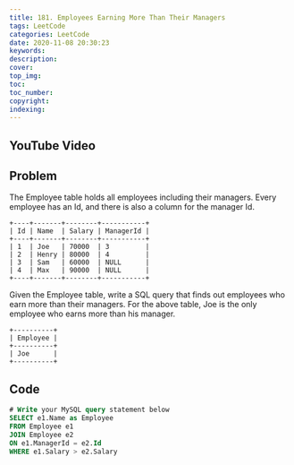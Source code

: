 ```yaml
---
title: 181. Employees Earning More Than Their Managers
tags: LeetCode
categories: LeetCode
date: 2020-11-08 20:30:23
keywords:
description:
cover:
top_img:
toc:
toc_number:
copyright:
indexing:
---
```

## YouTube Video


## Problem
The Employee table holds all employees including their managers. Every employee has an Id, and there is also a column for the manager Id.
```
+----+-------+--------+-----------+
| Id | Name  | Salary | ManagerId |
+----+-------+--------+-----------+
| 1  | Joe   | 70000  | 3         |
| 2  | Henry | 80000  | 4         |
| 3  | Sam   | 60000  | NULL      |
| 4  | Max   | 90000  | NULL      |
+----+-------+--------+-----------+
```
Given the Employee table, write a SQL query that finds out employees who earn more than their managers. For the above table, Joe is the only employee who earns more than his manager.
```
+----------+
| Employee |
+----------+
| Joe      |
+----------+
```
## Code
```sql
# Write your MySQL query statement below
SELECT e1.Name as Employee
FROM Employee e1
JOIN Employee e2
ON e1.ManagerId = e2.Id
WHERE e1.Salary > e2.Salary
```